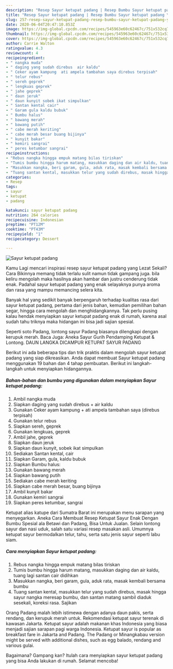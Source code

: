 ```yaml
---
description: "Resep Sayur ketupat padang | Resep Bumbu Sayur ketupat padang Yang Paling Enak"
title: "Resep Sayur ketupat padang | Resep Bumbu Sayur ketupat padang Yang Paling Enak"
slug: 257-resep-sayur-ketupat-padang-resep-bumbu-sayur-ketupat-padang-yang-paling-enak
date: 2020-06-04T20:47:10.853Z
image: https://img-global.cpcdn.com/recipes/545963e60c62467c/751x532cq70/sayur-ketupat-padang-foto-resep-utama.jpg
thumbnail: https://img-global.cpcdn.com/recipes/545963e60c62467c/751x532cq70/sayur-ketupat-padang-foto-resep-utama.jpg
cover: https://img-global.cpcdn.com/recipes/545963e60c62467c/751x532cq70/sayur-ketupat-padang-foto-resep-utama.jpg
author: Carrie Walton
ratingvalue: 4.3
reviewcount: 4
recipeingredient:
- " nangka muda"
- " daging yang sudah direbus  air kaldu"
- " Ceker ayam kampung  ati ampela tambahan saya direbus terpisah"
- " telur rebus"
- " sereh geprek"
- " lengkuas geprek"
- " jahe geprek"
- " daun jeruk"
- " daun kunyit sobek ikat simpulkan"
- " Santan kental cair"
- " Garam gula kaldu bubuk"
- " Bumbu halus"
- " bawang merah"
- " bawang putih"
- " cabe merah keriting"
- " cabe merah besar buang bijinya"
- " kunyit bakar"
- " kemiri sangrai"
- " peres ketumbar sangrai"
recipeinstructions:
- "Rebus nangka hingga empuk matang bilas tiriskan"
- "Tumis bumbu hingga harum matang, masukkan daging dan air kaldu, tuang lagi santan cair didihkan"
- "Masukkan nangka, beri garam, gula, aduk rata, masak kembali bersama bumbu"
- "Tuang santan kental, masukkan telur yang sudah direbus, masak hingga sayur nangka meresap bumbu, dan santan matang sambil diaduk sesekali, koreksi rasa. Sajikan"
categories:
- Resep
tags:
- sayur
- ketupat
- padang

katakunci: sayur ketupat padang 
nutrition: 264 calories
recipecuisine: Indonesian
preptime: "PT12M"
cooktime: "PT43M"
recipeyield: "1"
recipecategory: Dessert

---
```



![Sayur ketupat padang](https://img-global.cpcdn.com/recipes/545963e60c62467c/751x532cq70/sayur-ketupat-padang-foto-resep-utama.jpg)

Kamu Lagi mencari inspirasi resep sayur ketupat padang yang Lezat Sekali? Cara Bikinnya memang tidak terlalu sulit namun tidak gampang juga. bila keliru mengolah maka hasilnya akan hambar dan justru cenderung tidak enak. Padahal sayur ketupat padang yang enak selayaknya punya aroma dan rasa yang mampu memancing selera kita.

Banyak hal yang sedikit banyak berpengaruh terhadap kualitas rasa dari sayur ketupat padang, pertama dari jenis bahan, kemudian pemilihan bahan segar, hingga cara mengolah dan menghidangkannya. Tak perlu pusing kalau hendak menyiapkan sayur ketupat padang enak di rumah, karena asal sudah tahu triknya maka hidangan ini bisa jadi sajian spesial.

Seperti soto Padang, lontong sayur Padang biasanya dilengkapi dengan kerupuk merah. Baca Juga: Aneka Sayur Gurih Pendamping Ketupat &amp; Lontong. DAUN LANGKA DICAMPUR KETUPAT SAYUR PADANG


Berikut ini ada beberapa tips dan trik praktis dalam mengolah sayur ketupat padang yang siap dikreasikan. Anda dapat membuat Sayur ketupat padang menggunakan 19 bahan dan 4 tahap pembuatan. Berikut ini langkah-langkah untuk menyiapkan hidangannya.

<!--inarticleads1-->

##### Bahan-bahan dan bumbu yang digunakan dalam menyiapkan Sayur ketupat padang:

1. Ambil  nangka muda
1. Siapkan  daging yang sudah direbus + air kaldu
1. Gunakan  Ceker ayam kampung + ati ampela tambahan saya (direbus terpisah)
1. Gunakan  telur rebus
1. Siapkan  sereh, geprek
1. Gunakan  lengkuas, geprek
1. Ambil  jahe, geprek
1. Siapkan  daun jeruk
1. Siapkan  daun kunyit, sobek ikat simpulkan
1. Sediakan  Santan kental, cair
1. Siapkan  Garam, gula, kaldu bubuk
1. Siapkan  Bumbu halus:
1. Gunakan  bawang merah
1. Siapkan  bawang putih
1. Sediakan  cabe merah keriting
1. Siapkan  cabe merah besar, buang bijinya
1. Ambil  kunyit bakar
1. Gunakan  kemiri sangrai
1. Siapkan  peres ketumbar, sangrai


Ketupat alias katupe dari Sumatra Barat ini merupakan menu sarapan yang menyegarkan. Aneka Cara Membuat Resep Ketupat Sayur Enak Dengan Bumbu Spesial ala Betawi dan Padang, Bisa Untuk Jualan. Selain lontong sayur dan nasi uduk, salah satu variasi resep masakan asli. Umumnya ketupat sayur bermodalkan telur, tahu, serta satu jenis sayur seperti labu siam. 

<!--inarticleads2-->

##### Cara menyiapkan Sayur ketupat padang:

1. Rebus nangka hingga empuk matang bilas tiriskan
1. Tumis bumbu hingga harum matang, masukkan daging dan air kaldu, tuang lagi santan cair didihkan
1. Masukkan nangka, beri garam, gula, aduk rata, masak kembali bersama bumbu
1. Tuang santan kental, masukkan telur yang sudah direbus, masak hingga sayur nangka meresap bumbu, dan santan matang sambil diaduk sesekali, koreksi rasa. Sajikan


Orang Padang malah lebih istimewa dengan adanya daun pakis, serta rendang, dan kerupuk merah untuk. Rekomendasi ketupat sayur terenak di kawasan Jakarta. Ketupat sayur adalah makanan khas Indonesia yang biasa menjadi sajian sarapan pagi warga Indonesia. Ketupat sayur is popular as breakfast fare in Jakarta and Padang. The Padang or Minangkabau version might be served with additional dishes, such as egg balado, rendang and various gulai. 

Bagaimana? Gampang kan? Itulah cara menyiapkan sayur ketupat padang yang bisa Anda lakukan di rumah. Selamat mencoba!
